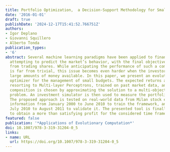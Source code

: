 ```yaml
---
title: Portfolio Optimization,  a Decision-Support Methodology for Small Budgets
date: '2016-01-01'
draft: true
publishDate: '2024-12-17T15:41:52.766751Z'
authors:
- Igor Deplano
- Giovanni Squillero
- Alberto Tonda
publication_types:
- '6'
abstract: Several machine learning paradigms have been applied to financial forecasting,
  attempting to predict the market’s behavior, with the final objective of profiting
  from trading shares. While anticipating the performance of such a complex system
  is far from trivial, this issue becomes even harder when the investors do not have
  large amounts of money available. In this paper, we present an evolutionary portfolio
  optimizer for the management of small budgets. The expected returns are modeled
  resorting to Multi-layer Perceptrons, trained on past market data, and the portfolio
  composition is chosen by approximating the solution to a multi-objective constrained
  problem. An investment simulator is then used to measure the portfolio performance.
  The proposed approach is tested on real-world data from Milan stock exchange, exploiting
  information from January 2000 to June 2010 to train the framework, and data from
  July 2010 to August 2011 to validate it. The presented tool is finally proven able
  to obtain a more than satisfying profit for the considered time frame.
featured: false
publication: '*Applications of Evolutionary Computation*'
doi: 10.1007/978-3-319-31204-0_5
links:
- name: URL
  url: https://doi.org/10.1007/978-3-319-31204-0_5
---
```


